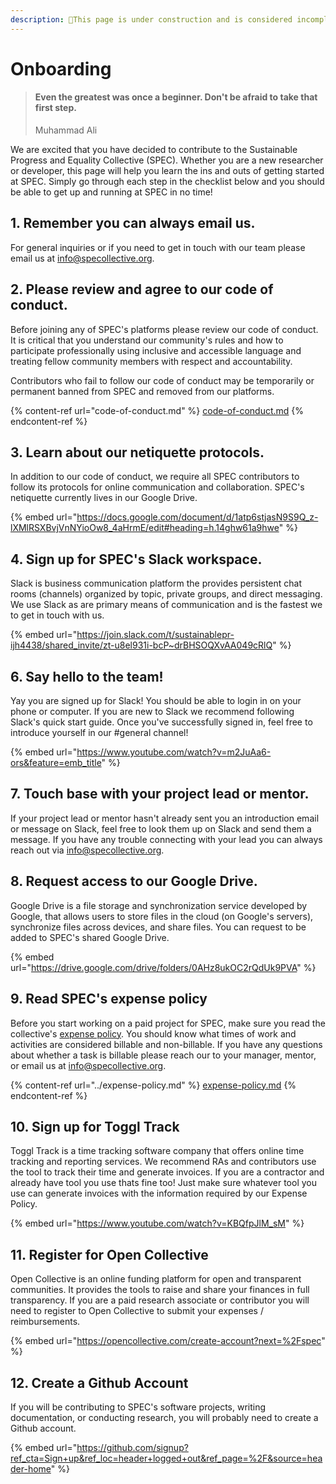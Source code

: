 ```yaml
---
description: 🚧This page is under construction and is considered incomplete. 🚧
---
```


# Onboarding

> #### Even the greatest was once a beginner. Don't be afraid to take that first step.
>
> Muhammad Ali

We are excited that you have decided to contribute to the Sustainable Progress and Equality Collective (SPEC). Whether you are a new researcher or developer, this page will help you learn the ins and outs of getting started at SPEC. Simply go through each step in the checklist below and you should be able to get up and running at SPEC in no time!

## 1. Remember you can always email us.

For general inquiries or if you need to get in touch with our team please email us at [info@specollective.org](mailto:info@specollective.org).

## 2. Please review and agree to our code of conduct.

Before joining any of SPEC's platforms please review our code of conduct. It is critical that you understand our community's rules and how to participate professionally using inclusive and accessible language and treating fellow community members with respect and accountability.

Contributors who fail to follow our code of conduct may be temporarily or permanent banned from SPEC and removed from our platforms.

{% content-ref url="code-of-conduct.md" %}
[code-of-conduct.md](code-of-conduct.md)
{% endcontent-ref %}

## 3. Learn about our netiquette protocols.

In addition to our code of conduct, we require all SPEC contributors to follow its protocols for online communication and collaboration. SPEC's netiquette currently lives in our Google Drive.

{% embed url="https://docs.google.com/document/d/1atp6stjasN9S9Q_z-lXMlRSXBvjVnNYioOw8_4aHrmE/edit#heading=h.14ghw61a9hwe" %}

## 4. Sign up for SPEC's Slack workspace.

Slack is business communication platform the provides persistent chat rooms (channels) organized by topic, private groups, and direct messaging. We use Slack as are primary means of communication and is the fastest we to get in touch with us.

{% embed url="https://join.slack.com/t/sustainablepr-ijh4438/shared_invite/zt-u8el931i-bcP~drBHSOQXvAA049cRlQ" %}

## 6. Say hello to the team!

Yay you are signed up for Slack! You should be able to login in on your phone or computer. If you are new to Slack we recommend following Slack's quick start guide. Once you've successfully signed in, feel free to introduce yourself in our #general channel!

{% embed url="https://www.youtube.com/watch?v=m2JuAa6-ors&feature=emb_title" %}

## 7. Touch base with your project lead or mentor.

If your project lead or mentor hasn't already sent you an introduction email or message on Slack, feel free to look them up on Slack and send them a message. If you have any trouble connecting with your lead you can always reach out via [info@specollective.org](mailto:info@specollective.org).

## 8. Request access to our Google Drive.

Google Drive is a file storage and synchronization service developed by Google, that allows users to store files in the cloud (on Google's servers), synchronize files across devices, and share files. You can request to be added to SPEC's shared Google Drive.

{% embed url="https://drive.google.com/drive/folders/0AHz8ukOC2rQdUk9PVA" %}

## 9. Read SPEC's expense policy

Before you start working on a paid project for SPEC, make sure you read the collective's [expense policy](../expense-policy.md). You should know what times of work and activities are considered billable and non-billable. If you have any questions about whether a task is billable please reach our to your manager, mentor, or email us at [info@specollective.org](mailto:info@specollective.org).

{% content-ref url="../expense-policy.md" %}
[expense-policy.md](../expense-policy.md)
{% endcontent-ref %}

## 10. Sign up for Toggl Track

Toggl Track is a time tracking software company that offers online time tracking and reporting services. We recommend RAs and contributors use the tool to track their time and generate invoices. If you are a contractor and already have tool you use thats fine too! Just make sure whatever tool you use can generate invoices with the information required by our Expense Policy.

{% embed url="https://www.youtube.com/watch?v=KBQfpJlM_sM" %}

## 11. Register for Open Collective

Open Collective is an online funding platform for open and transparent communities. It provides the tools to raise and share your finances in full transparency. If you are a paid research associate or contributor you will need to register to Open Collective to submit your expenses / reimbursements.

{% embed url="https://opencollective.com/create-account?next=%2Fspec" %}

## 12. Create a Github Account

If you will be contributing to SPEC's software projects, writing documentation, or conducting research, you will probably need to create a Github account.

{% embed url="https://github.com/signup?ref_cta=Sign+up&ref_loc=header+logged+out&ref_page=%2F&source=header-home" %}
